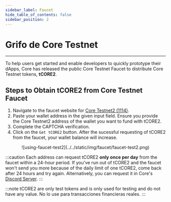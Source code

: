 ```yaml
---
sidebar_label: Faucet
hide_table_of_contents: false
sidebar_position: 2
---
```


# Grifo de Core Testnet

---

To help users get started and enable developers to quickly prototype their dApps, Core has released the public Core Testnet Faucet to distribute Core Testnet tokens, **tCORE2**.

## Steps to Obtain tCORE2 from Core Testnet Faucet

1. Navigate to the faucet website for [Core Testnet2 (1114)](https://scan.test2.btcs.network/faucet).
2. Paste your wallet address in the given input field. Ensure you provide the Core Testnet2 address of the wallet you want to fund with tCORE2.
3. Complete the CAPTCHA verification.
4. Click on the `Get tCORE2` button. After the sucessful requesting of tCORE2 from the faucet, your wallet balance will increase.

<p align="center">
![using-faucet-test2](../../static/img/faucet/faucet-test2.png)
</p>

:::caution
Each address can request tCORE2 **only once per day** from the faucet within a 24-hour period. If you've run out of tCORE2 and the faucet won't send you more because of the daily limit of one tCORE2, come back after 24 hours and try again. Alternatively, you can request it in Core's [Discord Server](https://discord.com/invite/coredaoofficial).
:::

:::note
tCORE2 are only test tokens and is only used for testing and do not have any value. No lo use para transacciones financieras reales.
:::